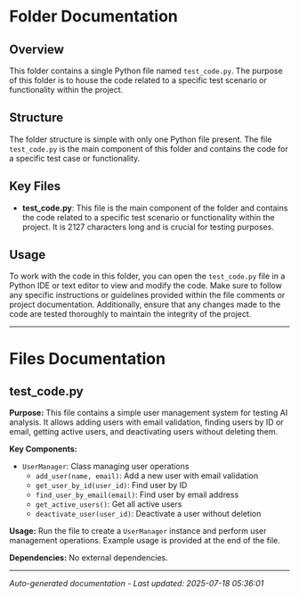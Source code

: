 # Folder Documentation

## Overview
This folder contains a single Python file named `test_code.py`. The purpose of this folder is to house the code related to a specific test scenario or functionality within the project.

## Structure
The folder structure is simple with only one Python file present. The file `test_code.py` is the main component of this folder and contains the code for a specific test case or functionality.

## Key Files
- **test_code.py**: This file is the main component of the folder and contains the code related to a specific test scenario or functionality within the project. It is 2127 characters long and is crucial for testing purposes.

## Usage
To work with the code in this folder, you can open the `test_code.py` file in a Python IDE or text editor to view and modify the code. Make sure to follow any specific instructions or guidelines provided within the file comments or project documentation. Additionally, ensure that any changes made to the code are tested thoroughly to maintain the integrity of the project.

---

# Files Documentation

## test_code.py

**Purpose:** This file contains a simple user management system for testing AI analysis. It allows adding users with email validation, finding users by ID or email, getting active users, and deactivating users without deleting them.

**Key Components:**
- `UserManager`: Class managing user operations
  - `add_user(name, email)`: Add a new user with email validation
  - `get_user_by_id(user_id)`: Find user by ID
  - `find_user_by_email(email)`: Find user by email address
  - `get_active_users()`: Get all active users
  - `deactivate_user(user_id)`: Deactivate a user without deletion

**Usage:** Run the file to create a `UserManager` instance and perform user management operations. Example usage is provided at the end of the file.

**Dependencies:** No external dependencies.

---
*Auto-generated documentation - Last updated: 2025-07-18 05:36:01*
